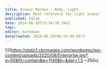 ```yaml
---
title: Armour Meshes - Body, Light
description: Mesh reference for light armour
published: false
date: 2024-06-30T23:34:39.396Z
tags: 
editor: markdown
dateCreated: 2024-06-30T00:56:00.057Z
---
```


![](https://static1.cbrimages.com/wordpress/wp-content/uploads/2020/08/Enterprise.jpg?q=50&fit=contain&w=1140&h=&dpr=1.5 =350x)